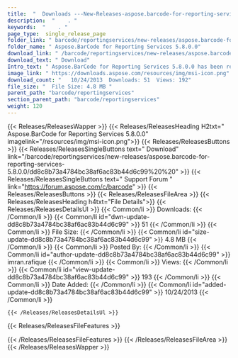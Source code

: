 ```yaml
---
title:  "  Downloads ---New-Releases-aspose.barcode-for-reporting-services-5.8.0.0 . " 
description:  "    . " 
keywords:  "    . " 
page_type:  single_release_page
folder_link: " barcode/reportingservices/new-releases/aspose.barcode-for-reporting-services-5.8.0.0/"
folder_name: " Aspose.BarCode for Reporting Services 5.8.0.0"
download_link: " /barcode/reportingservices/new-releases/aspose.barcode-for-reporting-services-5.8.0.0/dd8c8b73a4784bc38af6ac83b44d6c99"
download_text: " Download"
Intro_text: " Aspose.BarCode for Reporting Services 5.8.0.0 has been released. Below are the n..."
image_link: " https://downloads.aspose.com/resources/img/msi-icon.png"
download_count: "   10/24/2013  Downloads: 51  Views: 192"
file_size: "  File Size: 4.8 MB "
parent_path: "barcode/reportingservices"
section_parent_path: "barcode/reportingservices"
weight: 120 
---
```


{{< Releases/ReleasesWapper >}}
  {{< Releases/ReleasesHeading H2txt=" Aspose.BarCode for Reporting Services 5.8.0.0" imagelink="/resources/img/msi-icon.png">}}
  {{< Releases/ReleasesButtons >}}
    {{< Releases/ReleasesSingleButtons text=" Download" link="/barcode/reportingservices/new-releases/aspose.barcode-for-reporting-services-5.8.0.0/dd8c8b73a4784bc38af6ac83b44d6c99%20%20" >}}
    {{< Releases/ReleasesSingleButtons text=" Support Forum " link="https://forum.aspose.com/c/barcode" >}}
  {{< Releases/ReleasesButtons >}}
  {{< Releases/ReleasesFileArea >}}
    {{< Releases/ReleasesHeading h4txt="File Details">}}
    {{< Releases/ReleasesDetailsUl >}}
            {{< Common/li  >}} Downloads: {{< /Common/li >}} 
      {{< Common/li id="dwn-update-dd8c8b73a4784bc38af6ac83b44d6c99" >}} 51 {{< /Common/li >}} 
      {{< Common/li  >}} File Size: {{< /Common/li >}} 
      {{< Common/li id="size-update-dd8c8b73a4784bc38af6ac83b44d6c99" >}} 4.8 MB {{< /Common/li >}} 
      {{< Common/li  >}} Posted By: {{< /Common/li >}} 
      {{< Common/li id="author-update-dd8c8b73a4784bc38af6ac83b44d6c99" >}} imran.rafique {{< /Common/li >}} 
      {{< Common/li  >}} Views: {{< /Common/li >}} 
      {{< Common/li id="view-update-dd8c8b73a4784bc38af6ac83b44d6c99" >}} 193 {{< /Common/li >}} 
      {{< Common/li  >}} Date Added: {{< /Common/li >}} 
      {{< Common/li id="added-update-dd8c8b73a4784bc38af6ac83b44d6c99" >}} 10/24/2013 {{< /Common/li >}} 

    {{< /Releases/ReleasesDetailsUl >}}

  {{< Releases/ReleasesFileFeatures >}}
      
  {{< /Releases/ReleasesFileFeatures >}}
 {{< /Releases/ReleasesFileArea >}}
{{< /Releases/ReleasesWapper >}}


